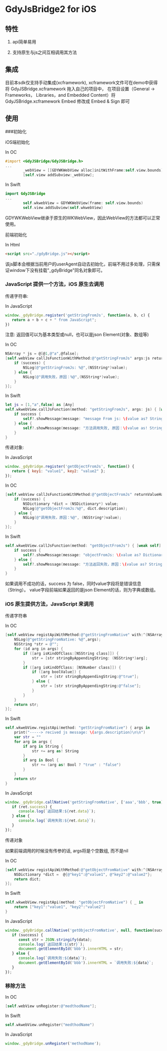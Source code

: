 # GdyJsBridge2 for iOS

## 特性

1. api简单易用

2. 支持原生与js之间互相调用其方法

## 集成

目前本sdk仅支持手动集成(xcframework), xcframework文件可在demo中获得
将 GdyJSBridge.xcframework 拖入自己的项目中， 在项目设置（General -> Frameworks， Libraries，and Embedded Content）将GdyJSBridge.xcframework Embed 修改成 Embed & Sign 即可

## 使用

###初始化

iOS端初始化

In OC
```objective-c
#import <GdyJSBridge/GdyJSBridge.h>
...
        _webView = [[GDYWKWebView alloc]initWithFrame:self.view.bounds];
        [self.view addSubview:_webView];
```

In Swift
```swift
import GdyJSBridge
...
        self.wkwebView = GDYWKWebView(frame: self.view.bounds)
        self.view.addSubview(self.wkwebView)
```
GDYWKWebView继承于原生的WKWebView，因此WebView的方法都可以正常使用。

前端初始化

In Html
```html
<script src="./gdyBridge.js"></script>
```
该js脚本会根据当前用户的userAgent自动去初始化，前端不用过多处理，只需保证window下没有挂载"\_gdyBridge"同名对象即可。

### JavaScript 提供一个方法，iOS 原生去调用

传递字符串:

In JavaScript
```javascript
window._gdyBridge.register('getStringFromJs', function(a, b, c) {
   return a + b + c + " from JavaScript";
})
```
注意: 返回值可以为基本类型或null，也可以是json Element(对象、数组等)

In OC
```objective-c
NSArray * js = @[@1,@"a",@false];
[self.webView callJsFunctionWithMethod:@"getStringFromJs" args:js returnValueHandler:^(BOOL success, id _Nullable value) {
    if (success) {
        NSLog(@"getStringFromJs: %@",(NSString*)value);
    } else {
        NSLog(@"调用失败，原因：%@",(NSString*)value);
    }
}];
```

In Swift
```swift
let js = [1,"a",false] as [Any]
self.wkwebView.callJsFunction(method: "getStringFromJs", args: js) { [weak self] (success,value) in
    if success {
        self?.showMessage(message: "message From js: \(value as? String ?? "无返回值")")
    } else {
        self?.showMessage(message: "方法调用失败, 原因：\(value as! String)")
    }
}
```

传递对象:

In JavaScript 
```javascript
window._gdyBridge.register('getObjectFromJs', function() {
   return { key1: "value1", key2: "value2" };
});
```

In OC
```objective-c
[self.webView callJsFunctionWithMethod:@"getObjectFromJs" returnValueHandler:^(BOOL success,  id _Nullable value) {
    if (success) {
        NSDictionary *dict = (NSDictionary*) value;
        NSLog(@"getObjectFromJs:%@", dict.description);
    } else {
        NSLog(@"调用失败，原因：%@", (NSString*)value);
    }
}];
```

In Swift
```swift
self.wkwebView.callJsFunction(method: "getObjectFromJs") { [weak self] (success, value) in
    if success {
        self?.showMessage(message: "objectFromJs: \(value as? Dictionary ?? [String : AnyObject]())")
    } else {
        self?.showMessage(message: "方法返回失败，原因：\(value as? String ?? "")")
    }
}
```
如果调用不成功的话，success 为 false，同时value字段将是错误信息（String）。
value字段前端如果返回的是json Element的话，则为字典或数组。

### iOS 原生提供方法，JavaScript 来调用

传递字符串

In OC
```objective-c
[self.webView registApiWithMethod:@"getStringFromNative" with:^(NSArray* _Nonnull args) {
    NSLog(@"getStringFromNative: %@",args);
    NSString *str = @"";
    for (id arg in args) {
        if ([arg isKindOfClass:[NSString class]]) {
            str = [str stringByAppendingString: (NSString*)arg];
        }
        if ([arg isKindOfClass: [NSNumber class]]) {
            if ([arg boolValue]) {
                str = [str stringByAppendingString:@"true"];
            } else {
                str = [str stringByAppendingString:@"false"];
            }
        }
    }
    return str;
}];
```

In Swift
```swift
self.wkwebView.registApi(method: "getStringFromNative") { args in
    print("-----> recived js message: \(args.description)\n\n")
    var str = ""
    for arg in args {
        if arg is String {
            str += arg as! String
        }
        if arg is Bool {
            str += (arg as! Bool ? "true" : "false")
        }
    }
    return str
}
```

In JavaScript
```javascript
window._gdyBridge.callNative('getStringFromNative', ['aaa','bbb', true], function(ret) {
   if (ret.success) {
      console.log(`返回结果:${ret.data}`);
   } else {
      console.log(`调用失败:${ret.data}`);
   }
});
```

传递对象

如果前端调用的时候没有传参的话, args将是个空数组, 而不是nil

In OC
```objective-c
[self.webView registApiWithMethod:@"getObjectFromNative" with:^(NSArray* _Nonnull args) {
    NSDictionary *dict =  @{@"key1":@"value1", @"key2":@"value2"};
    return dict;
}];
```

In Swift
```swift
self.wkwebView.registApi(method: "getObjectFromNative") { _ in
    return ["key1":"value1", "key2":"value2"]
}
```

In JavaScript
```javascript 
window._gdyBridge.callNative('getObjectFromNative', null, function(success, data) {
   if (success) {
      const str = JSON.stringify(data);
      console.log(`返回结果:${str}`);
      document.getElementById('bbb').innerHTML = str;
   } else {
      console.log(`调用失败:${data}`);
      document.getElementById('bbb').innerHTML = `调用失败:${data}`;
   }
});
```

### 移除方法

In OC
```objective-c
[self.webView unRegister:@"medthodName"];
```

In Swift
```swift
self.wkwebView.unRegister("medthodName")
```

In JavaScript
```javascript
window._gdyBridge.unRegister('methodName');
```
